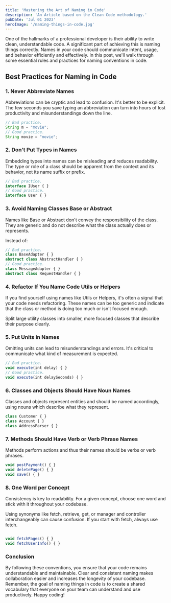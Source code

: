 ```yaml
---
title: 'Mastering the Art of Naming in Code'
description: 'An Article based on the Clean Code methodology.'
pubDate: 'Jul 01 2023'
heroImage: '/naming-things-in-code.jpg'
---
```


One of the hallmarks of a professional developer is their ability to write clean, understandable code. A significant part of achieving this is naming things correctly. Names in your code should communicate intent, usage, and behavior efficiently and effectively. In this post, we'll walk through some essential rules and practices for naming conventions in code.

## Best Practices for Naming in Code

### 1. Never Abbreviate Names

Abbreviations can be cryptic and lead to confusion. It's better to be explicit. The few seconds you save typing an abbreviation can turn into hours of lost productivity and misunderstandings down the line.

```ts
// Bad practice.
String m = "movie";
// Good practice.
String movie = "movie";
```

### 2. Don't Put Types in Names

Embedding types into names can be misleading and reduces readability. The type or role of a class should be apparent from the context and its behavior, not its name suffix or prefix.


```ts
// Bad practice.
interface IUser { }
// Good practice.
interface User { }
```
### 3. Avoid Naming Classes Base or Abstract

Names like Base or Abstract don't convey the responsibility of the class. They are generic and do not describe what the class actually does or represents.

Instead of:

```ts
// Bad practice.
class BaseAdapter { }
abstract class AbstractHandler { }
// Good practice.
class MessageAdapter { }
abstract class RequestHandler { }
```
### 4. Refactor If You Name Code Utils or Helpers

If you find yourself using names like Utils or Helpers, it's often a signal that your code needs refactoring. These names can be too generic and indicate that the class or method is doing too much or isn't focused enough.

Split large utility classes into smaller, more focused classes that describe their purpose clearly.

### 5. Put Units in Names

Omitting units can lead to misunderstandings and errors. It's critical to communicate what kind of measurement is expected.

```ts
// Bad practice.
void execute(int delay) { }
// Good practice.
void execute(int delaySeconds) { }
```
### 6. Classes and Objects Should Have Noun Names

Classes and objects represent entities and should be named accordingly, using nouns which describe what they represent.

```ts
class Customer { }
class Account { }
class AddressParser { }
```

### 7. Methods Should Have Verb or Verb Phrase Names

Methods perform actions and thus their names should be verbs or verb phrases.
```ts
void postPayment() { }
void deletePage() { }
void save() { }
```

### 8. One Word per Concept

Consistency is key to readability. For a given concept, choose one word and stick with it throughout your codebase.

Using synonyms like fetch, retrieve, get, or manager and controller interchangeably can cause confusion. If you start with fetch, always use fetch.

```ts

void fetchPages() { }
void fetchUserInfo() { }

```

### Conclusion

By following these conventions, you ensure that your code remains understandable and maintainable. Clear and consistent naming makes collaboration easier and increases the longevity of your codebase. Remember, the goal of naming things in code is to create a shared vocabulary that everyone on your team can understand and use productively. Happy coding!
